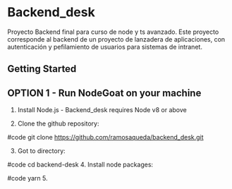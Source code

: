 # Backend_desk

Proyecto Backend final para curso de node y ts avanzado. Este proyecto corresponde al backend de un proyecto de lanzadera de aplicaciones, con autenticación y pefilamiento de usuarios para sistemas de intranet.

## Getting Started

## OPTION 1 - Run NodeGoat on your machine
1. Install Node.js - Backend_desk requires Node v8 or above

2. Clone the github repository: 

#code git clone https://github.com/ramosaqueda/backend_desk.git

3. Got to directory:

#code cd backend-desk
4. Install node packages:

#code yarn
5. 
